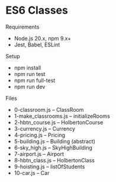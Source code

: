 # ES6 Classes

Requirements
- Node.js 20.x, npm 9.x+
- Jest, Babel, ESLint

Setup
- npm install
- npm run test
- npm run full-test
- npm run dev <file>

Files
- 0-classroom.js – ClassRoom
- 1-make_classrooms.js – initializeRooms
- 2-hbtn_course.js – HolbertonCourse
- 3-currency.js – Currency
- 4-pricing.js – Pricing
- 5-building.js – Building (abstract)
- 6-sky_high.js – SkyHighBuilding
- 7-airport.js – Airport
- 8-hbtn_class.js – HolbertonClass
- 9-hoisting.js – listOfStudents
- 10-car.js – Car 